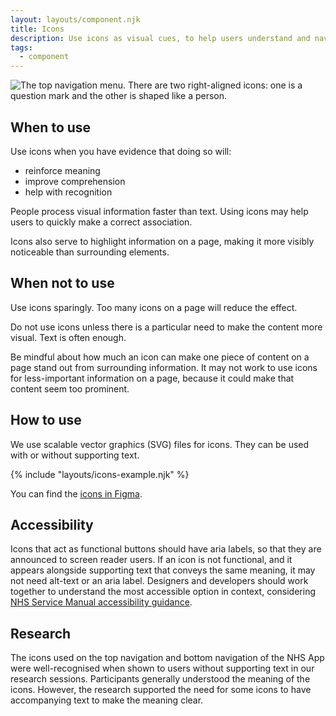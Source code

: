 ```yaml
---
layout: layouts/component.njk
title: Icons
description: Use icons as visual cues, to help users understand and navigate content.
tags:
  - component
---
```


![The top navigation menu. There are two right-aligned icons: one is a question mark and the other is shaped like a person.](/assets/images/icons.png)

## When to use

Use icons when you have evidence that doing so will:

- reinforce meaning
- improve comprehension
- help with recognition

People process visual information faster than text. Using icons may help users to quickly make a correct association.

Icons also serve to highlight information on a page, making it more visibly noticeable than surrounding elements.

## When not to use

Use icons sparingly. Too many icons on a page will reduce the effect.

Do not use icons unless there is a particular need to make the content more visual. Text is often enough.

Be mindful about how much an icon can make one piece of content on a page stand out from surrounding information. It may not work to use icons for less-important information on a page, because it could make that content seem too prominent.

## How to use

We use scalable vector graphics (SVG) files for icons. They can be used with or without supporting text.

{% include "layouts/icons-example.njk" %}

You can find the [icons in Figma](https://www.figma.com/design/6f2CbcZ7cnpNrtKEcfQp8X/NHS-App-Design-System?node-id=5546-26410&t=QxURQEIfOYBfjOr8-1).

## Accessibility

Icons that act as functional buttons should have aria labels, so that they are announced to screen reader users. If an icon is not functional, and it appears alongside supporting text that conveys the same meaning, it may not need alt-text or an aria label. Designers and developers should work together to understand the most accessible option in context, considering [NHS Service Manual accessibility guidance](https://service-manual.nhs.uk/accessibility/design).

## Research

The icons used on the top navigation and bottom navigation of the NHS App were well-recognised when shown to users without supporting text in our research sessions. Participants generally understood the meaning of the icons. However, the research supported the need for some icons to have accompanying text to make the meaning clear.
